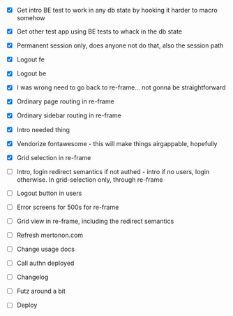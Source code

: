 - [x] Get intro BE test to work in any db state by hooking it harder to macro somehow
- [x] Get other test app using BE tests to whack in the db state
- [x] Permanent session only, does anyone not do that, also the session path
- [x] Logout fe
- [x] Logout be
- [x] I was wrong need to go back to re-frame... not gonna be straightforward
- [x] Ordinary page routing in re-frame
- [x] Ordinary sidebar routing in re-frame
- [x] Intro needed thing

- [x] Vendorize fontawesome - this will make things airgappable, hopefully
- [x] Grid selection in re-frame
- [ ] Intro, login redirect semantics if not authed - intro if no users, login otherwise. In grid-selection only, through re-frame
- [ ] Logout button in users
- [ ] Error screens for 500s for re-frame
- [ ] Grid view in re-frame, including the redirect semantics
- [ ] Refresh mertonon.com

- [ ] Change usage docs
- [ ] Call authn deployed
- [ ] Changelog
- [ ] Futz around a bit
- [ ] Deploy

